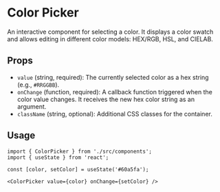 # Color Picker

An interactive component for selecting a color. It displays a color swatch and allows editing in different color models: HEX/RGB, HSL, and CIELAB.

## Props

*   `value` (string, required): The currently selected color as a hex string (e.g., `#RRGGBB`).
*   `onChange` (function, required): A callback function triggered when the color value changes. It receives the new hex color string as an argument.
*   `className` (string, optional): Additional CSS classes for the container.

## Usage

```tsx
import { ColorPicker } from './src/components';
import { useState } from 'react';

const [color, setColor] = useState('#60a5fa');

<ColorPicker value={color} onChange={setColor} />
```
